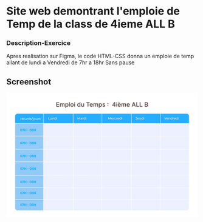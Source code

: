 # Site web demontrant l'emploie de Temp de la class de 4ieme ALL B
  
### Description-Exercice
Apres realisation sur Figma, le code HTML-CSS donna un emploie de temp allant de lundi a Vendredi de 7hr a 18hr Sans pause

## Screenshot
![timetable Screenshot](tableau.jpeg)